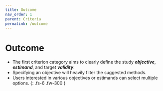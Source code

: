 ```yaml
---
title: Outcome
nav_order: 1
parent: Criteria
permalink: /outcome
---
```


# Outcome

- The first criterion category aims to clearly define the study ***objective***, ***estimand***, and target ***validity***.
- Specifying an objective will heavily filter the suggested methods.
- Users interested in various objectives or estimands can select multiple options.
{: .fs-6 .fw-300 }
